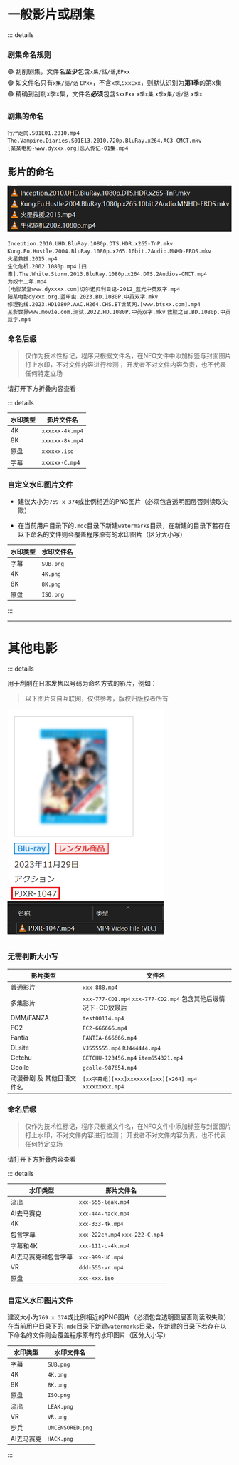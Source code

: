 # 一般影片或剧集

::: details

### 剧集命名规则
🟢 刮削剧集，文件名**至少**包含`x集/話/话`,`EPxx`  
🟢 如文件名只有`x集/話/话` `EPxx`，不含`x季`,`SxxExx`，则默认识别为**第1季**的第x集  
🟢 精确到刮削x季x集，文件名**必须**包含`SxxExx` `x季x集` `x季x集/话/話` `x季x`  

### 剧集的命名
`行尸走肉.S01E01.2010.mp4`  
`The.Vampire.Diaries.S01E13.2010.720p.BluRay.x264.AC3-CMCT.mkv`  
`[某某电影-www.dyxxx.org]恶人传记-01集.mp4`

## 影片的命名
![](/images/example3.png)

`Inception.2010.UHD.BluRay.1080p.DTS.HDR.x265-TnP.mkv`  
`Kung.Fu.Hustle.2004.BluRay.1080p.x265.10bit.2Audio.MNHD-FRDS.mkv`  
`火星救援.2015.mp4`  
`生化危机.2002.1080p.mp4`
`[扫毒].The.White.Storm.2013.BluRay.1080p.x264.DTS.2Audios-CMCT.mp4`  
`为奴十二年.mp4`  
`[电影某堂www.dyxxxx.com]切尔诺贝利日记-2012_蓝光中英双字.mp4`  
`阳某电影dyxxx.org.蓝甲虫.2023.BD.1080P.中英双字.mkv`  
`修理钓线.2023.HD1080P.AAC.H264.CHS.BT世某网.[www.btsxx.com].mp4`  
`某影世界www.movie.com.测试.2022.HD.1080P.中英双字.mkv`
`救赎之日.BD.1080p.中英双字.mp4`  

### 命名后缀

> 仅作为技术性标记，程序只根据文件名，在NFO文件中添加标签与封面图片打上水印，不对文件内容进行检测；
> 开发者不对文件内容负责，也不代表任何特定立场

请打开下方折叠内容查看

::: details

| 水印类型 | 影片文件名           |
|------|-----------------|
| 4K   | `xxxxxx-4k.mp4` |
| 8K   | `xxxxxx-8k.mp4` |
| 原盘   | `xxxxxx.iso`    |
| 字幕   | `xxxxxx-C.mp4`  |

### 自定义水印图片文件
* 建议大小为`769 x 374`或比例相近的PNG图片（必须包含透明图层否则读取失败）

* 在当前用户目录下的`.mdc`目录下新建`watermarks`目录，在新建的目录下若存在以下命名的文件则会覆盖程序原有的水印图片（区分大小写）

| 水印类型 | 水印文件名     |
|------|-----------|
| 字幕   | `SUB.png` |
| 4K   | `4K.png`  |
| 8K   | `8K.png`  |
| 原盘   | `ISO.png` |

:::

---


# 其他电影

::: details

用于刮削在日本发售以号码为命名方式的影片，例如：
> 以下图片来自互联网，仅供参考，版权归版权者所有

![](/images/example1.png)

### 无需判断大小写

| 影片类型           | 文件名                                                  |
|----------------|------------------------------------------------------|
| 普通影片           | `xxx-888.mp4`                                        |
| 多集影片           | `xxx-777-CD1.mp4` `xxx-777-CD2.mp4` 包含其他后缀情况下-CD放最后  |
| DMM/FANZA      | `test00114.mp4`                                      |
| FC2            | `FC2-666666.mp4`                                     |
| Fantia         | `FANTIA-666666.mp4`                                  |
| DLsite         | `VJ555555.mp4` `RJ444444.mp4`                        |
| Getchu         | `GETCHU-123456.mp4` `item654321.mp4`                 |
| Gcolle         | `gcolle-987654.mp4`                                  |
| 动漫番剧 及 其他日语文件名 | `[xx字幕组][xxx]xxxxxxx[xxx][x264].mp4` `xxxxxxxxx.mp4` |

### 命名后缀

> 仅作为技术性标记，程序只根据文件名，在NFO文件中添加标签与封面图片打上水印，不对文件内容进行检测；
> 开发者不对文件内容负责，也不代表任何特定立场

请打开下方折叠内容查看

::: details

| 水印类型        | 影片文件名                           |
|-------------|---------------------------------|
| 流出          | `xxx-555-leak.mp4`              |
| AI去马赛克      | `xxx-444-hack.mp4`              |
| 4K          | `xxx-333-4k.mp4`                |
| 包含字幕        | `xxx-222ch.mp4` `xxx-222-C.mp4` |
| 字幕和4K       | `xxx-111-c-4k.mp4`              |
| AI去马赛克和包含字幕 | `xxx-999-UC.mp4`                |
| VR          | `ddd-555-vr.mp4`                |
| 原盘          | `xxx-xxx.iso`                   |

### 自定义水印图片文件
建议大小为`769 x 374`或比例相近的PNG图片（必须包含透明图层否则读取失败）
在当前用户目录下的`.mdc`目录下新建`watermarks`目录，在新建的目录下若存在以下命名的文件则会覆盖程序原有的水印图片（区分大小写）

| 水印类型   | 水印文件名            |
|--------|------------------|
| 字幕     | `SUB.png`        |
| 4K     | `4K.png`         |
| 8K     | `8K.png`         |
| 原盘     | `ISO.png`        |
| 流出     | `LEAK.png`       |
| VR     | `VR.png`         |
| 步兵     | `UNCENSORED.png` |
| AI去马赛克 | `HACK.png`       |

:::
